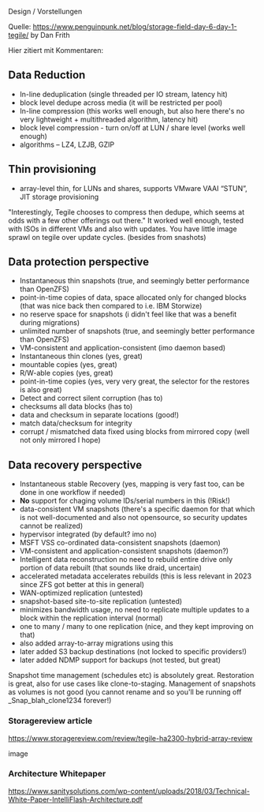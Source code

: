 


Design / Vorstellungen

Quelle: https://www.penguinpunk.net/blog/storage-field-day-6-day-1-tegile/ by Dan Frith

Hier zitiert mit Kommentaren:

## Data Reduction

- In-line deduplication (single threaded per IO stream, latency hit)
- block level dedupe across media (it will be restricted per pool)
- In-line compression (this works well enough, but also here there's no very lightweight + multithreaded algorithm, latency hit)
- block level compression - turn on/off at LUN / share level (works well enough)
- algorithms – LZ4, LZJB, GZIP

## Thin provisioning

- array-level thin, for LUNs and shares, supports VMware VAAI “STUN”, JIT storage provisioning

"Interestingly, Tegile chooses to compress then dedupe, which seems at odds with a few other offerings out there."
It worked well enough, tested with ISOs in different VMs and also with updates.
You have little image sprawl on tegile over update cycles. (besides from snashots)


## Data protection perspective

- Instantaneous thin snapshots (true, and seemingly better performance than OpenZFS)
- point-in-time copies of data, space allocated only for changed blocks (that was nice back then compared to i.e. IBM Storwize)
- no reserve space for snapshots (i didn't feel like that was a benefit during migrations)
- unlimited number of snapshots (true, and seemingly better performance than OpenZFS)
- VM-consistent and application-consistent (imo daemon based)
- Instantaneous thin clones (yes, great)
- mountable copies (yes, great)
- R/W-able copies (yes, great)
- point-in-time copies (yes, very very great, the selector for the restores is also great)
- Detect and correct silent corruption (has to)
- checksums all data blocks (has to)
- data and checksum in separate locations (good!)
- match data/checksum for integrity
- corrupt / mismatched data fixed using blocks from mirrored copy (well not only mirrored I hope)


## Data recovery perspective


- Instantaneous stable Recovery (yes, mapping is very fast too, can be done in one workflow if needed)
- **No** support for chaging volume IDs/serial numbers in this (!Risk!)
- data-consistent VM snapshots (there's a specific daemon for that which is not well-documented and also not opensource, so security updates cannot be realized)
- hypervisor integrated (by default? imo no)
- MSFT VSS co-ordinated data-consistent snapshots (daemon)
- VM-consistent and application-consistent snapshots (daemon?)
- Intelligent data reconstruction no need to rebuild entire drive only portion of data rebuilt (that sounds like draid, uncertain)
- accelerated metadata accelerates rebuilds (this is less relevant in 2023 since ZFS got better at this in general)
- WAN-optimized replication (untested)
- snapshot-based site-to-site replication (untested)
- minimizes bandwidth usage, no need to replicate multiple updates to a block within the replication interval (normal)
- one to many / many to one replication (nice, and they kept improving on that)
- also added array-to-array migrations using this
- later added S3 backup destinations (not locked to specific providers!)
- later added NDMP support for backups (not tested, but great)


Snapshot time management (schedules etc) is absolutely great.
Restoration is great, also for use cases like clone-to-staging.
Management of snapshots as volumes is not good (you cannot rename and so you'll be running off _Snap_blah_clone1234 forever!)


### Storagereview article

https://www.storagereview.com/review/tegile-ha2300-hybrid-array-review

image


### Architecture Whitepaper

https://www.sanitysolutions.com/wp-content/uploads/2018/03/Technical-White-Paper-IntelliFlash-Architecture.pdf
